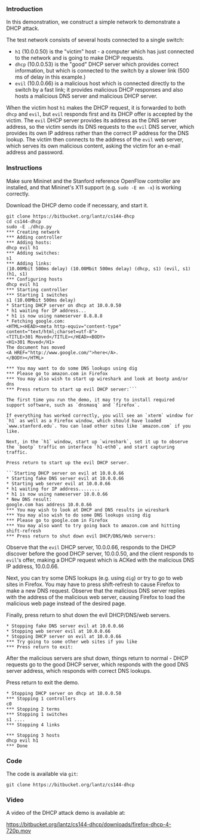 ### Introduction

In this demonstration, we construct a simple network to demonstrate a DHCP attack.

The test network consists of several hosts connected to a single switch:

* `h1` (10.0.0.50) is the "victim" host - a computer which has just connected to the network and is going to make DHCP requests.
* `dhcp` (10.0.0.53) is the "good" DHCP server which provides correct information, but which is connected to the switch by a slower link (500 ms of delay in this example.)
* `evil` (10.0.0.66) is a malicious host which is connected directly to the switch by a fast link; it provides malicious DHCP responses and also hosts a malicious DNS server and malicious DHCP server.

When the victim host `h1` makes the DHCP request, it is forwarded to both `dhcp` and `evil`, but `evil` responds first and its DHCP offer is accepted by the victim. The `evil` DHCP server provides its address as the DNS server address, so the victim sends its DNS requests to the `evil` DNS server, which provides its own IP address rather than the correct IP address for the DNS lookup. The victim then connects to the address of the `evil` web server, which serves its own malicious content, asking the victim for an e-mail address and password.

### Instructions

Make sure Mininet and the Stanford reference OpenFlow controller are installed, and that Mininet's X11 support (e.g. `sudo -E mn -x`) is working correctly.

Download the DHCP demo code if necessary, and start it.

```
git clone https://bitbucket.org/lantz/cs144-dhcp
cd cs144-dhcp
sudo -E ./dhcp.py
*** Creating network
*** Adding controller
*** Adding hosts:
dhcp evil h1 
*** Adding switches:
s1 
*** Adding links:
(10.00Mbit 500ms delay) (10.00Mbit 500ms delay) (dhcp, s1) (evil, s1) (h1, s1) 
*** Configuring hosts
dhcp evil h1 
*** Starting controller
*** Starting 1 switches
s1 (10.00Mbit 500ms delay) 
* Starting DHCP server on dhcp at 10.0.0.50 
* h1 waiting for IP address...
* h1 is now using nameserver 8.8.8.8
* Fetching google.com:
<HTML><HEAD><meta http-equiv="content-type" content="text/html;charset=utf-8">
<TITLE>301 Moved</TITLE></HEAD><BODY>
<H1>301 Moved</H1>
The document has moved
<A HREF="http://www.google.com/">here</A>.
</BODY></HTML>

*** You may want to do some DNS lookups using dig
*** Please go to amazon.com in Firefox
*** You may also wish to start up wireshark and look at bootp and/or dns
*** Press return to start up evil DHCP server:```

The first time you run the demo, it may try to install required support software, such as `dnsmasq` and `firefox`.

If everything has worked correctly, you will see an `xterm` window for `h1` as well as a Firefox window, which should have loaded `www.stanford.edu`. You can load other sites like `amazon.com` if you like.

Next, in the `h1` window, start up `wireshark`, set it up to observe the `bootp` traffic on interface `h1-eth0`, and start capturing traffic.

Press return to start up the evil DHCP server.

```Starting DHCP server on evil at 10.0.0.66 
* Starting fake DNS server evil at 10.0.0.66 
* Starting web server evil at 10.0.0.66 
* h1 waiting for IP address........
* h1 is now using nameserver 10.0.0.66
* New DNS result:
google.com has address 10.0.0.66
*** You may wish to look at DHCP and DNS results in wireshark
*** You may also wish to do some DNS lookups using dig
*** Please go to google.com in Firefox
*** You may also want to try going back to amazon.com and hitting shift-refresh
*** Press return to shut down evil DHCP/DNS/Web servers: 
```

Observe that the `evil` DHCP server, 10.0.0.66, responds to the DHCP discover before the good DHCP server, 10.0.0.50, and the client responds to `evil`'s offer, making a DHCP request which is ACKed with the malicious DNS IP address, 10.0.0.66.

Next, you can try some DNS lookups (e.g. using `dig`) or try to go to web sites in Firefox. You may have to press shift-refresh to cause Firefox to make a new DNS request. Observe that the malicious DNS server replies with the address of the malicious web server, causing Firefox to load the malicious web page instead of the desired page.

Finally, press return to shut down the evil DHCP/DNS/web servers.

```
* Stopping fake DNS server evil at 10.0.0.66 
* Stopping web server evil at 10.0.0.66 
* Stopping DHCP server on evil at 10.0.0.66 
*** Try going to some other web sites if you like
*** Press return to exit: 
```
After the malicious servers are shut down, things return to normal - DHCP requests go to the good DHCP server, which responds with the good DNS server address, which responds with correct DNS lookups.

Press return to exit the demo.

```
* Stopping DHCP server on dhcp at 10.0.0.50 
*** Stopping 1 controllers
c0 
*** Stopping 2 terms
*** Stopping 1 switches
s1 ....
*** Stopping 4 links

*** Stopping 3 hosts
dhcp evil h1 
*** Done
```

### Code
The code is available via `git`:

    git clone https://bitbucket.org/lantz/cs144-dhcp

### Video

A video of the DHCP attack demo is available at:

https://bitbucket.org/lantz/cs144-dhcp/downloads/firefox-dhcp-4-720p.mov